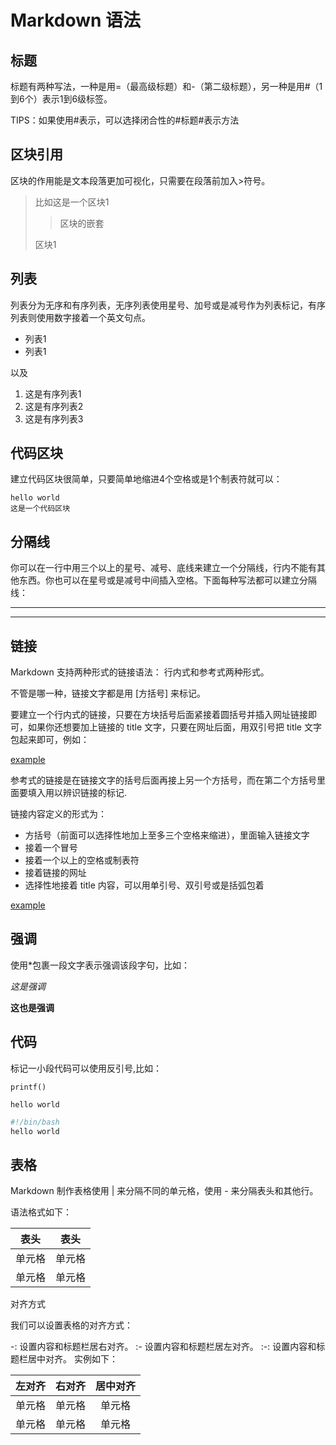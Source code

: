 # Markdown 语法

##  标题 
标题有两种写法，一种是用=（最高级标题）和-（第二级标题），另一种是用#（1到6个）表示1到6级标签。

TIPS：如果使用#表示，可以选择闭合性的#标题#表示方法

##  区块引用
区块的作用能是文本段落更加可视化，只需要在段落前加入>符号。

>比如这是一个区块1
>>区块的嵌套
>>
>区块1

## 列表
列表分为无序和有序列表，无序列表使用星号、加号或是减号作为列表标记，有序列表则使用数字接着一个英文句点。

- 列表1
- 列表1

以及

1. 这是有序列表1
2. 这是有序列表2
3. 这是有序列表3

## 代码区块
建立代码区块很简单，只要简单地缩进4个空格或是1个制表符就可以：

    hello world
    这是一个代码区块

## 分隔线
你可以在一行中用三个以上的星号、减号、底线来建立一个分隔线，行内不能有其他东西。你也可以在星号或是减号中间插入空格。下面每种写法都可以建立分隔线：

---
***

## 链接
Markdown 支持两种形式的链接语法： 行内式和参考式两种形式。

不管是哪一种，链接文字都是用 [方括号] 来标记。

要建立一个行内式的链接，只要在方块括号后面紧接着圆括号并插入网址链接即可，如果你还想要加上链接的 title 文字，只要在网址后面，用双引号把 title 文字包起来即可，例如：

[example](www.example.com "这是一个例子")

参考式的链接是在链接文字的括号后面再接上另一个方括号，而在第二个方括号里面要填入用以辨识链接的标记.

链接内容定义的形式为：

- 方括号（前面可以选择性地加上至多三个空格来缩进），里面输入链接文字
- 接着一个冒号
- 接着一个以上的空格或制表符
- 接着链接的网址
- 选择性地接着 title 内容，可以用单引号、双引号或是括弧包着

[example][id]

[id]:www.example.com (这是一个例子)

## 强调
使用*包裹一段文字表示强调该段字句，比如：

*这是强调*

**这也是强调**

## 代码
标记一小段代码可以使用反引号,比如：

`printf()`

```hello world```

```bash
#!/bin/bash
hello world
```

## 表格
Markdown 制作表格使用 | 来分隔不同的单元格，使用 - 来分隔表头和其他行。

语法格式如下：

|  表头   | 表头  |
|  ----  | ----  |
| 单元格  | 单元格 |
| 单元格  | 单元格 |

对齐方式

我们可以设置表格的对齐方式：

-: 设置内容和标题栏居右对齐。
:- 设置内容和标题栏居左对齐。
:-: 设置内容和标题栏居中对齐。
实例如下：

| 左对齐 | 右对齐 | 居中对齐 |
| :-----| ----: | :----: |
| 单元格 | 单元格 | 单元格 |
| 单元格 | 单元格 | 单元格 |